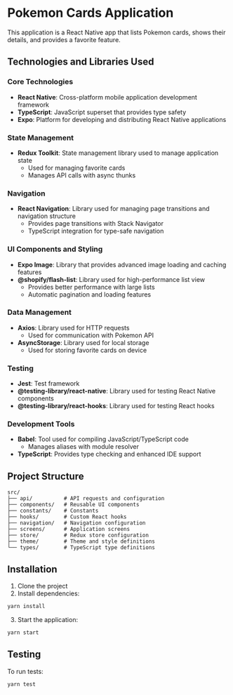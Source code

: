 # Pokemon Cards Application

This application is a React Native app that lists Pokemon cards, shows their details, and provides a favorite feature.

## Technologies and Libraries Used

### Core Technologies
- **React Native**: Cross-platform mobile application development framework
- **TypeScript**: JavaScript superset that provides type safety
- **Expo**: Platform for developing and distributing React Native applications

### State Management
- **Redux Toolkit**: State management library used to manage application state
  - Used for managing favorite cards
  - Manages API calls with async thunks

### Navigation
- **React Navigation**: Library used for managing page transitions and navigation structure
  - Provides page transitions with Stack Navigator
  - TypeScript integration for type-safe navigation

### UI Components and Styling
- **Expo Image**: Library that provides advanced image loading and caching features
- **@shopify/flash-list**: Library used for high-performance list view
  - Provides better performance with large lists
  - Automatic pagination and loading features

### Data Management
- **Axios**: Library used for HTTP requests
  - Used for communication with Pokemon API
- **AsyncStorage**: Library used for local storage
  - Used for storing favorite cards on device

### Testing
- **Jest**: Test framework
- **@testing-library/react-native**: Library used for testing React Native components
- **@testing-library/react-hooks**: Library used for testing React hooks

### Development Tools
- **Babel**: Tool used for compiling JavaScript/TypeScript code
  - Manages aliases with module resolver
- **TypeScript**: Provides type checking and enhanced IDE support

## Project Structure

```
src/
├── api/          # API requests and configuration
├── components/   # Reusable UI components
├── constants/    # Constants
├── hooks/        # Custom React hooks
├── navigation/   # Navigation configuration
├── screens/      # Application screens
├── store/        # Redux store configuration
├── theme/        # Theme and style definitions
└── types/        # TypeScript type definitions
```

## Installation

1. Clone the project
2. Install dependencies:
```bash
yarn install
```
3. Start the application:
```bash
yarn start
```

## Testing

To run tests:
```bash
yarn test
``` 